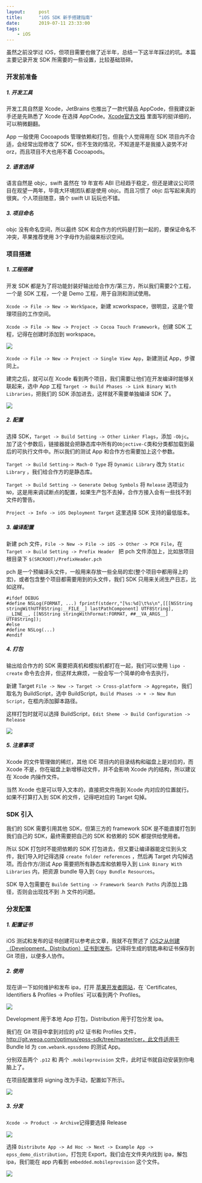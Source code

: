 ```yaml
---
layout:     post
title:      "iOS SDK 新手搭建指南"
date:       2019-07-11 23:33:00
tags:
    - iOS
---
```


虽然之前没学过 iOS，但项目需要也做了近半年，总结一下这半年踩过的坑。本篇主要记录开发 SDK 所需要的一些设置，比较基础琐碎。

### 开发前准备

##### 1. 开发工具

开发工具自然是 Xcode，JetBrains 也推出了一款代替品 AppCode，但我建议新手还是先熟悉了 Xcode 在选择 AppCode。[Xcode官方文档](https://help.apple.com/xcode/mac/current/) 里面写的挺详细的，可以稍微翻翻。

App 一般使用 Cocoapods 管理依赖和打包，但我个人觉得用在 SDK 项目内不合适，会经常出现修改了 SDK，但不生效的情况，不知道是不是我接入姿势不对 orz，而且项目不大也用不着 Cocoapods。

##### 2. 语言选择

语言自然是 objc，swift 虽然在 19 年宣布 ABI 已经趋于稳定，但还是建议公司项目在观望一两年，毕竟大环境团队都是使用 objc。而且习惯了 objc 后写起来真的很爽。个人项目随意，搞个 swift UI 玩玩也不错。

##### 3. 项目命名

objc 没有命名空间，所以最终 SDK 和合作方的代码是打到一起的，要保证命名不冲突，苹果推荐使用 3个字母作为前缀来标识空间。

### 项目搭建

##### 1. 工程搭建

开发 SDK 都是为了将功能封装好输出给合作方/第三方，所以我们需要2个工程，一个是 SDK 工程，一个是 Demo 工程，用于自测和测试使用。

`Xcode -> File -> New -> WorkSpace`，新建 xcworkspace，很明显，这是个管理项目的工作空间。

`Xcode -> File -> New -> Project -> Cocoa Touch Framework`，创建 SDK 工程，记得在创建时添加到 workspace。

![](http://ww3.sinaimg.cn/large/006tNc79gy1g4fjb40nzdj30k404yt91.jpg)

`Xcode -> File -> New -> Project -> Single View App`，新建测试 App，步骤同上。

建完之后，就可以在 Xcode 看到两个项目，我们需要让他们在开发编译时能够关联起来，选中 App 工程 `Target -> Build Phases -> Link Binary With Libraries`，把我们的 SDK 添加进去，这样就不需要单独编译 SDK 了。

![](http://ww4.sinaimg.cn/large/006tNc79gy1g4fjhhwqwyj31600sqn2f.jpg)

##### 2. 配置

选择 SDK，`Target -> Build Setting -> Other Linker Flags`，添加 `-Objc`。加了这个参数后，链接器就会把静态库中所有的`Objective-C`类和分类都加载到最后的可执行文件中。所以我们的测试 App 和合作方也需要加上这个参数。

`Target -> Build Setting-> Mach-O Type` 将 `Dynamic Library` 改为 `Static Library` ，我们给合作方的是静态库。

`Target -> Build Setting -> Generate Debug Symbols` 将 `Release` 选项设为 `NO`，这是用来调试断点的配置，如果生产包不去掉，合作方接入会有一些找不到文件的警告。

`Project -> Info -> iOS Deployment Target` 这里选择 SDK 支持的最低版本。

##### 3. 编译配置

新建 pch 文件，`File -> New -> File -> iOS -> Other -> PCH File`，在 `Target -> Build Setting -> Prefix Header ` 把 pch 文件添加上，比如放项目根目录下 `$(SRCROOT)/PrefixHeader.pch`

pch 是一个预编译头文件，一般用来存放一些全局的宏(整个项目中都用得上的宏)，或者包含整个项目都需要用到的头文件，我们 SDK 只用来关闭生产日志，比如这样。

```shell
#ifdef DEBUG
#define NSLog(FORMAT, ...) fprintf(stderr,"[%s:%d]\t%s\n",[[[NSString stringWithUTF8String:__FILE__] lastPathComponent] UTF8String], __LINE__, [[NSString stringWithFormat:FORMAT, ##__VA_ARGS__] UTF8String]);
#else
#define NSLog(...)
#endif
```

##### 4. 打包

输出给合作方的 SDK 需要把真机和模拟机都打在一起，我们可以使用 `lipo -create` 命令去合并，但这样太麻烦，一般会写一个简单的命令去执行，

新建 Target `File -> New -> Target -> Cross-platform -> Aggregate`，我们取名为 BuildScript，选中 BuildScript，`Build Phases -> + -> New Run Script`，在框内添加脚本路径。

这样打包时就可以选择 BuildScript，`Edit Sheme -> Build Configuration -> Release`

![](http://ww3.sinaimg.cn/large/006tNc79gy1g4fqs08g3sj31600tfwki.jpg)

##### 5. 注意事项

Xcode 的文件管理做的稀烂，其他 IDE 项目内的目录结构和磁盘上是对应的，而 Xcode 不是，你在磁盘上新增移动文件，并不会影响 Xcode 内的结构，所以建议在 Xcode 内操作文件。

当然 Xcode 也是可以导入文本的，直接把文件拖到 Xcode 内对应的位置就行。如果不打算打入到 SDK 的文件，记得吧对应的 Target 勾掉。

### SDK 引入

我们的 SDK 需要引用其他 SDK，但第三方的 framework SDK 是不能直接打包到我们自己的 SDK，最终需要把自己的 SDK 和依赖的 SDK 都提供给使用者。

所以 SDK 打包时不能把依赖的 SDK 打包进去，但又要让编译器能定位到头文件，我们导入时记得选择 `create folder references` ，然后再 Target 内勾掉选项。而合作方/测试 App 需要把所有静态库和依赖导入到 `Link Binary With Libraries` 内，把资源 bundle 导入到 `Copy Bundle Resources`。

SDK 导入包需要在 `Builde Setting -> Framework Search Paths` 内添加上路径，否则会出现找不到 .h 文件的问题。

### 分发配置

##### 1. 配置证书

iOS 测试和发布的证书创建可以参考此文章，我就不在赘述了 [iOS之从创建（Development、Distribution）证书到发布](https://www.jianshu.com/p/304ec98842e1)。记得将生成的钥匙串和证书保存到 Git 项目，以便多人协作。

##### 2. 使用

现在讲一下如何维护和发布 ipa，打开 [苹果开发者网站]([https://developer.apple.com](https://developer.apple.com/))，在 `Certificates, Identifiers & Profiles -> Profiles` 可以看到两个 Profiles。

![](http://ww2.sinaimg.cn/large/006tNc79gy1g4w0cwh1llj30t909fdgp.jpg)

Development 用于本地 App 打包，Distribution 用于打包分发 ipa。

我们在 Git 项目中拿到对应的 p12 证书和 Profiles 文件，http://git.weoa.com/optimus/epss-sdk/tree/master/cer，此文件适用于 Bundle Id 为 `com.webank.epssdemo` 的测试 App。

分别双击两个 `.p12` 和 两个 `.mobileprovision` 文件，此时证书就自动安装到你电脑上了。

在项目配置里将 signing 改为手动，配置如下所示。

![](http://ww2.sinaimg.cn/large/006tNc79gy1g4w0e1v3hzj30p30dpjsj.jpg)

##### 3. 分发

`Xcode -> Product -> Archive`记得要选择 Release

![](http://ww1.sinaimg.cn/large/006tNc79gy1g4w0fiq0u0j30uw0fwabo.jpg)

选择 `Distribute App -> Ad Hoc -> Next -> Example App -> epss_demo_distribution`，打包完 Export，我们会在文件夹内找到 ipa，解包 ipa，我们能在 app 内看到 `embedded.mobileprovision` 这个文件。

![](http://ww2.sinaimg.cn/large/006tNc79gy1g4w0gkxcjhj31860nijw5.jpg)

